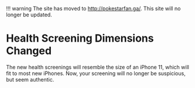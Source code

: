 !!! warning
    The site has moved to http://pokestarfan.ga/. This site will no longer be updated.

# Health Screening Dimensions Changed

The new health screenings will resemble the size of an iPhone 11, which will fit to most new iPhones. Now, your
screening will no longer be suspicious, but seem authentic.
